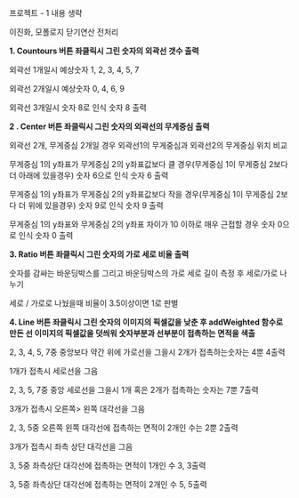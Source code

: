 

프로젝트 - 1 내용 생략

이진화, 모폴로지 닫기연산 전처리

__1. Countours 버튼 좌클릭시 그린 숫자의 외곽선 갯수 출력__

  외곽선 1개일시 예상숫자 1, 2, 3, 4, 5, 7

  외곽선 2개일시 예상숫자 0, 4, 6, 9

  외곽선 3개일시 숫자 8로 인식 숫자 8 출력

__2 . Center 버튼 좌클릭시 그린 숫자의 외곽선의 무게중심 출력__

  외곽선 2개, 무게중심 2개일 경우 외곽선1의 무게중심과 외곽선2의 무게중심 위치 비교

  무게중심 1의 y좌표가 무게중심 2의 y좌표값보다 클 경우(무게중심 1이 무게중심 2보다 더 아래에 있을경우) 숫자 6으로 인식 숫자 6 출력

  무게중심 1의 y좌표가 무게중심 2의 y좌표값보다 작을 경우(무게중심 1이 무게중심 2보다 더 위에 있을경우) 숫자 9로 인식 숫자 9 출력

  무게중심 1의 y좌표와 무게중심 2의 y좌표 차이가 10 이하로 매우 근접할 경우 숫자 0으로 인식 숫자 0 출력

  __3. Ratio 버튼 좌클릭시 그린 숫자의 가로 세로 비율 출력__

  숫자를 감싸는 바운딩박스를 그리고 바운딩박스의 가로 세로 길이 측정 후 세로/가로 나누기
 
  세로 / 가로로 나눴을때 비율이 3.5이상이면 1로 판별 

  __4. Line 버튼 좌클릭시 그린 숫자의 이미지의 픽셀값을 낮춘 후 addWeighted 함수로 만든 선 이미지의 픽셀값을 덧씌워 숫자부분과 선부분이 접촉하는 면적을 색출__

  2, 3, 4, 5, 7중 중앙보다 약간 위에 가로선을 그을시 2개가 접촉하는숫자는 4뿐 4출력

  1개가 접촉시 세로선을 그음

  2, 3, 5, 7중 중앙 세로선을 그을시 1개 혹은 2개가 접촉하는 숫자는 7뿐 7출력

  3개가 접촉시 오른쪽> 왼쪽 대각선을 그음

  2, 3, 5중 오른쪽 왼쪽 대각선에 접촉하는 면적이 2개인 수는 2뿐 2출력

  3개가 접촉시 좌측 상단 대각선을 그음

  3, 5중 좌측상단 대각선에 접촉하는 면적이 1개인 수 3, 3출력

  3, 5중 좌측상단 대각선에 접촉하는 면적이 2개인 수 5, 5출력

